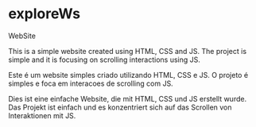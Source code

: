 # exploreWs
WebSite 


This is a simple website created using HTML, CSS and JS. The project is simple
and it is focusing on scrolling interactions using JS.


Este é um website simples criado utilizando HTML, CSS e JS. O projeto é simples
e foca em interacoes de scrolling com JS.


Dies ist eine einfache Website, die mit HTML, CSS und JS erstellt wurde. Das Projekt ist einfach
und es konzentriert sich auf das Scrollen von Interaktionen mit JS.
